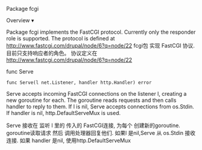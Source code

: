 Package fcgi

Overview ▾

Package fcgi implements the FastCGI protocol. 
Currently only the responder role is supported. 
The protocol is defined at http://www.fastcgi.com/drupal/node/6?q=node/22
fcgi包 实现 FastCGI 协议.
目前只支持响应者的角色。
协议定义在  http://www.fastcgi.com/drupal/node/6?q=node/22



func Serve
```golang
func Serve(l net.Listener, handler http.Handler) error
```
Serve accepts incoming FastCGI connections on the listener l, creating a new goroutine for each. 
The goroutine reads requests and then calls handler to reply to them. 
If l is nil, Serve accepts connections from os.Stdin. 
If handler is nil, http.DefaultServeMux is used.

Serve 接收在 监听 l  里的  传入的 FastCGI连接, 为每个 创建新的goroutine.
goroutine读取请求 然后 调用处理器回复他们.
如果l 是nil,Serve 从 os.Stdin 接收连接.
如果 handler 是nil, 使用http.DefaultServeMux



